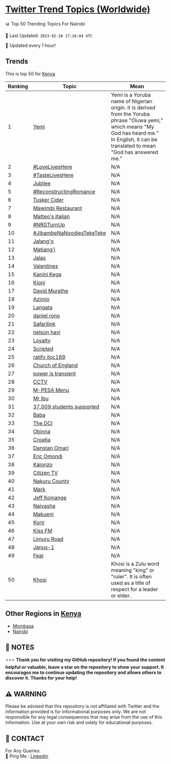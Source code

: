 [Twitter Trend Topics (Worldwide)](https://github.com/ErcinDedeoglu/Twitter-Trend-Topics)
==========


📊 Top 50 Trending Topics For Nairobi

📆 Last Updated: `2023-02-10 17:16:04 UTC`

🔧 Updated every 1 hour!


## Trends

This is top 50 for [Kenya](</Kenya>)

| Ranking | Topic | Mean |
| ------- | ------------ | ------------ |
| 1 | [Yemi](http://twitter.com/search?q=Yemi) | Yemi is a Yoruba name of Nigerian origin. It is derived from the Yoruba phrase "Oluwa yemi," which means "My God has heard me." In English, it can be translated to mean "God has answered me." |
| 2 | [#LoveLivesHere](http://twitter.com/search?q=%23LoveLivesHere) | N/A |
| 3 | [#TasteLivesHere](http://twitter.com/search?q=%23TasteLivesHere) | N/A |
| 4 | [Jubilee](http://twitter.com/search?q=Jubilee) | N/A |
| 5 | [#ReconstructingRomance](http://twitter.com/search?q=%23ReconstructingRomance) | N/A |
| 6 | [Tusker Cider](http://twitter.com/search?q=Tusker+Cider) | N/A |
| 7 | [Mawimbi Restaurant](http://twitter.com/search?q=Mawimbi+Restaurant) | N/A |
| 8 | [Matteo's Italian](http://twitter.com/search?q=Matteo%27s+Italian) | N/A |
| 9 | [#NRGTurnUp](http://twitter.com/search?q=%23NRGTurnUp) | N/A |
| 10 | [#JibambeNaNoodiesTekeTeke](http://twitter.com/search?q=%23JibambeNaNoodiesTekeTeke) | N/A |
| 11 | [Jalang'o](http://twitter.com/search?q=Jalang%27o) | N/A |
| 12 | [Matiang'i](http://twitter.com/search?q=Matiang%27i) | N/A |
| 13 | [Jalas](http://twitter.com/search?q=Jalas) | N/A |
| 14 | [Valentines](http://twitter.com/search?q=Valentines) | N/A |
| 15 | [Kanini Kega](http://twitter.com/search?q=Kanini+Kega) | N/A |
| 16 | [Kioni](http://twitter.com/search?q=Kioni) | N/A |
| 17 | [David Murathe](http://twitter.com/search?q=David+Murathe) | N/A |
| 18 | [Azimio](http://twitter.com/search?q=Azimio) | N/A |
| 19 | [Langata](http://twitter.com/search?q=Langata) | N/A |
| 20 | [daniel rono](http://twitter.com/search?q=daniel+rono) | N/A |
| 21 | [Safarilink](http://twitter.com/search?q=Safarilink) | N/A |
| 22 | [nelson havi](http://twitter.com/search?q=nelson+havi) | N/A |
| 23 | [Loyalty](http://twitter.com/search?q=Loyalty) | N/A |
| 24 | [Scripted](http://twitter.com/search?q=Scripted) | N/A |
| 25 | [ratify  iloc189](http://twitter.com/search?q=ratify++iloc189) | N/A |
| 26 | [Church of England](http://twitter.com/search?q=Church+of+England) | N/A |
| 27 | [power is transient](http://twitter.com/search?q=power+is+transient) | N/A |
| 28 | [CCTV](http://twitter.com/search?q=CCTV) | N/A |
| 29 | [M-PESA Menu](http://twitter.com/search?q=M-PESA+Menu) | N/A |
| 30 | [Mr Ibu](http://twitter.com/search?q=Mr+Ibu) | N/A |
| 31 | [37,009 students supported](http://twitter.com/search?q=37%2c009+students+supported) | N/A |
| 32 | [Baba](http://twitter.com/search?q=Baba) | N/A |
| 33 | [The DCI](http://twitter.com/search?q=The+DCI) | N/A |
| 34 | [Obinna](http://twitter.com/search?q=Obinna) | N/A |
| 35 | [Croatia](http://twitter.com/search?q=Croatia) | N/A |
| 36 | [Danstan Omari](http://twitter.com/search?q=Danstan+Omari) | N/A |
| 37 | [Eric Omondi](http://twitter.com/search?q=Eric+Omondi) | N/A |
| 38 | [Kalonzo](http://twitter.com/search?q=Kalonzo) | N/A |
| 39 | [Citizen TV](http://twitter.com/search?q=Citizen+TV) | N/A |
| 40 | [Nakuru County](http://twitter.com/search?q=Nakuru+County) | N/A |
| 41 | [Mark](http://twitter.com/search?q=Mark) | N/A |
| 42 | [Jeff Koinange](http://twitter.com/search?q=Jeff+Koinange) | N/A |
| 43 | [Naivasha](http://twitter.com/search?q=Naivasha) | N/A |
| 44 | [Makueni](http://twitter.com/search?q=Makueni) | N/A |
| 45 | [Korir](http://twitter.com/search?q=Korir) | N/A |
| 46 | [Kiss FM](http://twitter.com/search?q=Kiss+FM) | N/A |
| 47 | [Limuru Road](http://twitter.com/search?q=Limuru+Road) | N/A |
| 48 | [Janus-1](http://twitter.com/search?q=Janus-1) | N/A |
| 49 | [Fear](http://twitter.com/search?q=Fear) | N/A |
| 50 | [Khosi](http://twitter.com/search?q=Khosi) | Khosi is a Zulu word meaning "king" or "ruler". It is often used as a title of respect for a leader or elder. |



## Other Regions in [Kenya](</Kenya>)

* [Mombasa](</Kenya/Mombasa.md>)
* [Nairobi](</Kenya/Nairobi.md>)



## 📝 NOTES

⭐⭐⭐ **Thank you for visiting my GitHub repository! If you found the content helpful or valuable, leave a star on the repository to show your support. It encourages me to continue updating the repository and allows others to discover it. Thanks for your help!**


## ⚠️ WARNING

Please be advised that this repository is not affiliated with Twitter and the information provided is for informational purposes only. We are not responsible for any legal consequences that may arise from the use of this information. Use at your own risk and solely for educational purposes.


## 📨 CONTACT

 For Any Queries:  
            🏓 Ping Me : [LinkedIn](https://www.linkedin.com/in/ercindedeoglu/)
